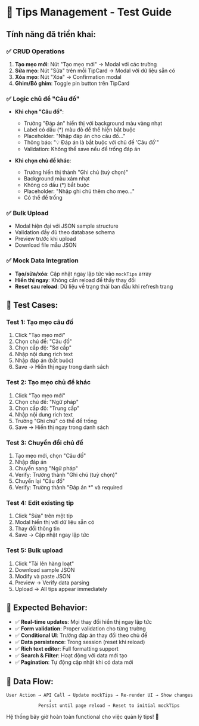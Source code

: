 # 🔧 Tips Management - Test Guide

## Tính năng đã triển khai:

### ✅ **CRUD Operations**
1. **Tạo mẹo mới**: Nút "Tạo mẹo mới" → Modal với các trường
2. **Sửa mẹo**: Nút "Sửa" trên mỗi TipCard → Modal với dữ liệu sẵn có  
3. **Xóa mẹo**: Nút "Xóa" → Confirmation modal
4. **Ghim/Bỏ ghim**: Toggle pin button trên TipCard

### ✅ **Logic chủ đề "Câu đố"**
- **Khi chọn "Câu đố"**:
  - Trường "Đáp án" hiển thị với background màu vàng nhạt
  - Label có dấu (*) màu đỏ để thể hiện bắt buộc
  - Placeholder: "Nhập đáp án cho câu đố..."
  - Thông báo: "💡 Đáp án là bắt buộc với chủ đề 'Câu đố'"
  - Validation: Không thể save nếu để trống đáp án

- **Khi chọn chủ đề khác**:
  - Trường hiển thị thành "Ghi chú (tuỳ chọn)"
  - Background màu xám nhạt
  - Không có dấu (*) bắt buộc
  - Placeholder: "Nhập ghi chú thêm cho mẹo..."
  - Có thể để trống

### ✅ **Bulk Upload**
- Modal hiện đại với JSON sample structure
- Validation đầy đủ theo database schema
- Preview trước khi upload
- Download file mẫu JSON

### ✅ **Mock Data Integration**
- **Tạo/sửa/xóa**: Cập nhật ngay lập tức vào `mockTips` array
- **Hiển thị ngay**: Không cần reload để thấy thay đổi
- **Reset sau reload**: Dữ liệu về trạng thái ban đầu khi refresh trang

## 🧪 Test Cases:

### Test 1: Tạo mẹo câu đố
1. Click "Tạo mẹo mới"
2. Chọn chủ đề: "Câu đố" 
3. Chọn cấp độ: "Sơ cấp"
4. Nhập nội dung rich text
5. Nhập đáp án (bắt buộc)
6. Save → Hiển thị ngay trong danh sách

### Test 2: Tạo mẹo chủ đề khác
1. Click "Tạo mẹo mới"
2. Chọn chủ đề: "Ngữ pháp"
3. Chọn cấp độ: "Trung cấp" 
4. Nhập nội dung rich text
5. Trường "Ghi chú" có thể để trống
6. Save → Hiển thị ngay trong danh sách

### Test 3: Chuyển đổi chủ đề
1. Tạo mẹo mới, chọn "Câu đố"
2. Nhập đáp án
3. Chuyển sang "Ngữ pháp"
4. Verify: Trường thành "Ghi chú (tuỳ chọn)"
5. Chuyển lại "Câu đố"  
6. Verify: Trường thành "Đáp án *" và required

### Test 4: Edit existing tip
1. Click "Sửa" trên một tip
2. Modal hiển thị với dữ liệu sẵn có
3. Thay đổi thông tin
4. Save → Cập nhật ngay lập tức

### Test 5: Bulk upload
1. Click "Tải lên hàng loạt"
2. Download sample JSON
3. Modify và paste JSON
4. Preview → Verify data parsing
5. Upload → All tips appear immediately

## 🎯 Expected Behavior:

- ✅ **Real-time updates**: Mọi thay đổi hiển thị ngay lập tức
- ✅ **Form validation**: Proper validation cho từng trường
- ✅ **Conditional UI**: Trường đáp án thay đổi theo chủ đề
- ✅ **Data persistence**: Trong session (reset khi reload)
- ✅ **Rich text editor**: Full formatting support
- ✅ **Search & Filter**: Hoạt động với data mới tạo
- ✅ **Pagination**: Tự động cập nhật khi có data mới

## 🔄 Data Flow:

```
User Action → API Call → Update mockTips → Re-render UI → Show changes
                ↓
            Persist until page reload → Reset to initial mockTips
```

Hệ thống bây giờ hoàn toàn functional cho việc quản lý tips! 🚀